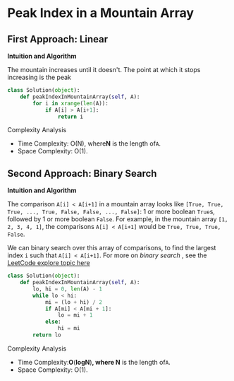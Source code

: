 # Peak Index in a Mountain Array

## First Approach: Linear

**Intuition and Algorithm**

The mountain increases until it doesn't. The point at which it stops increasing is the peak

```python
class Solution(object):
    def peakIndexInMountainArray(self, A):
        for i in xrange(len(A)):
            if A[i] > A[i+1]:
                return i
```

Complexity Analysis

* Time Complexity: O(N), where**N** is the length of`A`.
* Space Complexity: O(1).

## Second Approach: Binary Search

**Intuition and Algorithm**

The comparison `A[i] < A[i+1]` in a mountain array looks like `[True, True, True, ..., True, False, False, ..., False]`: 1 or more boolean `True`s, followed by 1 or more boolean `False`. For example, in the mountain array `[1, 2, 3, 4, 1]`, the comparisons `A[i] < A[i+1]` would be `True, True, True, False`.

We can binary search over this array of comparisons, to find the largest index `i` such that `A[i] < A[i+1]`. For more on *binary search* , see the [LeetCode explore topic here](https://leetcode.com/explore/learn/card/binary-search/)

```python
class Solution(object):
    def peakIndexInMountainArray(self, A):
        lo, hi = 0, len(A) - 1
        while lo < hi:
            mi = (lo + hi) / 2
            if A[mi] < A[mi + 1]:
                lo = mi + 1
            else:
                hi = mi
        return lo
```

Complexity Analysis


* Time Complexity:**O**(****lo**g**N****)**, where N** is the length of`A`.
* Space Complexity: O(1).
